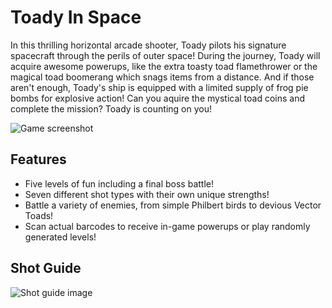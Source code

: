 # Toady In Space

In this thrilling horizontal arcade shooter, Toady pilots his signature spacecraft through the perils of outer space! During the journey, Toady will acquire awesome powerups, like the extra toasty toad flamethrower or the magical toad boomerang which snags items from a distance. And if those aren't enough, Toady's ship is equipped with a limited supply of frog pie bombs for explosive action! Can you aquire the mystical toad coins and complete the mission? Toady is counting on you!

![Game screenshot](https://github.com/Shawn-29/ToadyInSpace/blob/main/images/samples/ToadySample1.jpg)

## Features

- Five levels of fun including a final boss battle!
- Seven different shot types with their own unique strengths!
- Battle a variety of enemies, from simple Philbert birds to devious Vector Toads!
- Scan actual barcodes to receive in-game powerups or play randomly generated levels!

## Shot Guide

![Shot guide image](https://github.com/Shawn-29/ToadyInSpace/blob/main/images/samples/ShotGuideSm.png)
